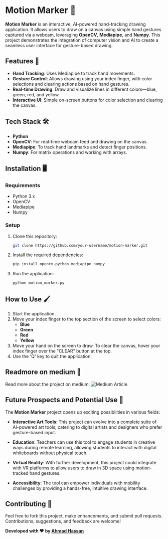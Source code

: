# Motion Marker 🎨

**Motion Marker** is an interactive, AI-powered hand-tracking drawing application. It allows users to draw on a canvas using simple hand gestures captured via a webcam, leveraging **OpenCV**, **Mediapipe**, and **Numpy**. This project demonstrates the integration of computer vision and AI to create a seamless user interface for gesture-based drawing.

## Features 🚀
- **Hand Tracking**: Uses Mediapipe to track hand movements.
- **Gesture Control**: Allows drawing using your index finger, with color selections and clearing actions based on hand gestures.
- **Real-time Drawing**: Draw and visualize lines in different colors—blue, green, red, and yellow.
- **Interactive UI**: Simple on-screen buttons for color selection and clearing the canvas.

## Tech Stack 🛠️
- **Python**
- **OpenCV**: For real-time webcam feed and drawing on the canvas.
- **Mediapipe**: To track hand landmarks and detect finger positions.
- **Numpy**: For matrix operations and working with arrays.

## Installation 🖥️

### Requirements
- Python 3.x
- OpenCV
- Mediapipe
- Numpy

### Setup
1. Clone this repository:
    ```bash
    git clone https://github.com/your-username/motion-marker.git
    ```
2. Install the required dependencies:
    ```bash
    pip install opencv-python mediapipe numpy
    ```
3. Run the application:
    ```bash
    python motion_marker.py
    ```

## How to Use 🖌️
1. Start the application.
2. Move your index finger to the top section of the screen to select colors:
   - **Blue**
   - **Green**
   - **Red**
   - **Yellow**
3. Move your hand on the screen to draw. To clear the canvas, hover your index finger over the "CLEAR" button at the top.
4. Use the 'Q' key to quit the application.

## Readmore on medium 🎥
Read more about the project on medium:
![Medium Article](https://ahmadhassan147.medium.com/motion-marker-real-time-hand-tracking-for-virtual-drawing-7278d35df7ba)

## Future Prospects and Potential Use 🚀

The **Motion Marker** project opens up exciting possibilities in various fields:

- **Interactive Art Tools**: This project can evolve into a complete suite of AI-powered art tools, catering to digital artists and designers who prefer gesture-based input.
  
- **Education**: Teachers can use this tool to engage students in creative ways during remote learning, allowing students to interact with digital whiteboards without physical touch.

- **Virtual Reality**: With further development, this project could integrate with VR platforms to allow users to draw in 3D space using motion-tracked hand gestures.

- **Accessibility**: The tool can empower individuals with mobility challenges by providing a hands-free, intuitive drawing interface.

## Contributing 👥
Feel free to fork this project, make enhancements, and submit pull requests. Contributions, suggestions, and feedback are welcome!

**Developed with ❤️ by [Ahmad Hassan](https://github.com/Ahmadhassan147)** 
